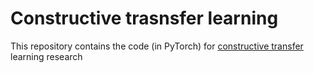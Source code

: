 # Constructive trasnsfer learning

This repository contains the code (in PyTorch) for [constructive transfer](https://github.com/iwhite98/Intelligent-Chemistry/blob/main/Constructive-Transfer-Learning/Constructive%20Transfer%20Learning.pdf) learning research
